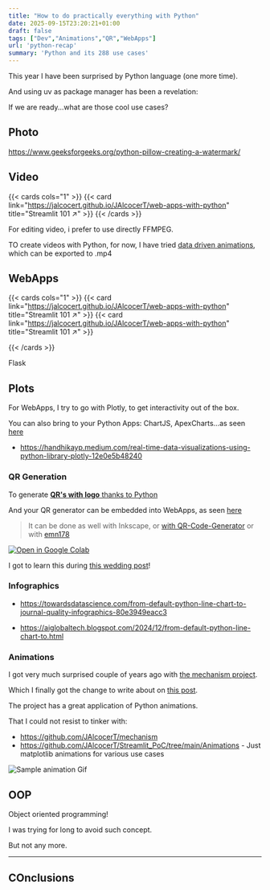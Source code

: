 ```yaml
---
title: "How to do practically everything with Python"
date: 2025-09-15T23:20:21+01:00
draft: false
tags: ["Dev","Animations","QR","WebApps"]
url: 'python-recap'
summary: 'Python and its 288 use cases'
---
```


This year I have been surprised by Python language (one more time).

And using uv as package manager has been a revelation:

If we are ready...what are those cool use cases?

## Photo

https://www.geeksforgeeks.org/python-pillow-creating-a-watermark/

## Video

{{< cards cols="1" >}}
  {{< card link="https://jalcocert.github.io/JAlcocerT/web-apps-with-python" title="Streamlit 101 ↗" >}}
{{< /cards >}}

For editing video, i prefer to use directly FFMPEG.

TO create videos with Python, for now, I have tried [data driven animations](#animations), which can be exported to .mp4

## WebApps

{{< cards cols="1" >}}
  {{< card link="https://jalcocert.github.io/JAlcocerT/web-apps-with-python" title="Streamlit 101 ↗" >}}
    {{< card link="https://jalcocert.github.io/JAlcocerT/web-apps-with-python" title="Streamlit 101 ↗" >}}

{{< /cards >}}

Flask

## Plots

For WebApps, I try to go with Plotly, to get interactivity out of the box.

You can also bring to your Python Apps: ChartJS, ApexCharts...as seen [here](https://github.com/JAlcocerT/Streamlit_PoC)

* https://handhikayp.medium.com/real-time-data-visualizations-using-python-library-plotly-12e0e5b48240

### QR Generation

To generate [**QR's with logo** thanks to Python](https://github.com/JAlcocerT/JAlcocerT/blob/main/Z_TestingLanguages/Z_Python/QR_generation.ipynb) 


And your QR generator can be embedded into WebApps, as seen [here](https://github.com/JAlcocerT/Streamlit_PoC/blob/main/Utils/QR_Gen.py)

> It can be done as well with Inkscape, or [with QR-Code-Generator](https://github.com/nayuki/QR-Code-generator) or with [emn178](https://emn178.github.io/online-tools/qr-code/generator/)

[![Open in Google Colab](https://colab.research.google.com/assets/colab-badge.svg)](https://colab.research.google.com/github/JAlcocerT/JAlcocerT/blob/main/Z_TestingLanguages/Z_Python/QR_generation.ipynb)

I got to learn this during [this wedding post](https://jalcocert.github.io/JAlcocerT/software-for-weddings/#what-i-learnt)!


### Infographics

* https://towardsdatascience.com/from-default-python-line-chart-to-journal-quality-infographics-80e3949eacc3

* https://aiglobaltech.blogspot.com/2024/12/from-default-python-line-chart-to.html

### Animations

I got very much surprised couple of years ago with [the mechanism project](https://github.com/gabemorris12/mechanism).

Which I finally got the change to write about on [this post](https://jalcocert.github.io/JAlcocerT/gabemorris12-mechanism-project-setup/).

The project has a great application of Python animations.

That I could not resist to tinker with:

* https://github.com/JAlcocerT/mechanism
* https://github.com/JAlcocerT/Streamlit_PoC/tree/main/Animations - Just matplotlib animations for various use cases


![Sample animation Gif](/blog_img/dev/503.gif)


## OOP

Object oriented programming!

I was trying for long to avoid such concept.

But not any more.

---

## COnclusions